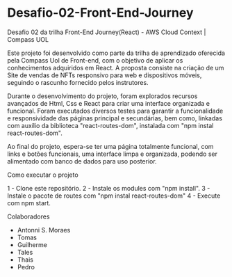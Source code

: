 # Desafio-02-Front-End-Journey
Desafio 02 da trilha Front-End Journey(React) - AWS Cloud Context | Compass UOL

Este projeto foi desenvolvido como parte da trilha de aprendizado oferecida pela Compass Uol de Front-end,
com o objetivo de aplicar os conhecimentos adquiridos em React. A proposta consiste na criação de um Site
de vendas de NFTs responsivo para web e dispositivos móveis, seguindo o rascunho fornecido pelos instrutores.

Durante o desenvolvimento do projeto, foram explorados recursos avançados de Html, Css e React para criar uma
interface organizada e funcional. Foram executados diversos testes para garantir a funcionalidade e responsividade
das páginas principal e secundárias, bem como, linkadas com auxílio da biblioteca "react-routes-dom", instalada
com "npm instal react-routes-dom".

Ao final do projeto, espera-se ter uma página totalmente funcional, com links e botões funcionais, uma interface
limpa e organizada, podendo ser alimentado com banco de dados para uso posterior.

Como executar o projeto

1 - Clone este repositório.
2 - Instale os modules com "npm install".
3 - Instale o pacote de routes com "npm instal react-routes-dom"
4 - Execute com npm start.

Colaboradores
- Antonni S. Moraes
- Tomas
- Guilherme
- Tales
- Thais
- Pedro
